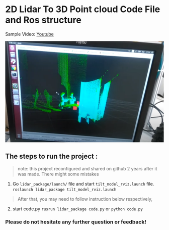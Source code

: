 # 2D Lidar To 3D Point cloud Code File and Ros structure

Sample Video: [Youtube](https://youtu.be/Dk-FqrwyLrM)

![Point Cloud](/picture/youtubepng.PNG)


## The steps to run the project :

> note: this project reconfigured and shared on github 2 years after it was made. There might some mistakes

1. Go `lidar_package/launch/` file and start `tilt_model_rviz.launch` file. `roslaunch lidar_package tilt_model_rviz.launch`

> After that, you may need to follow instruction below respectively,

2. start code.py `rusrun lidar_package code.py` or `python code.py`


### Please do not hesitate any further question or feedback!




